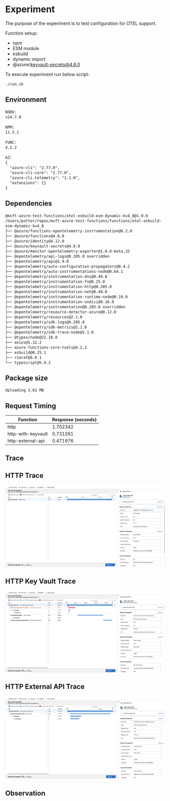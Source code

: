 # Experiment

The purpose of the experiment is to test configuration for OTEL support.

Function setup:
- npm
- ESM module
- esbuild
- dynamic import
- @azure/keyvault-secrets@4.8.0

To execute experiment run below script:
```shell
./run.sh
```

## Environment

```text
NODE:
v24.7.0

NPM:
11.5.1

FUNC:
4.2.2

AZ:
{
  "azure-cli": "2.77.0",
  "azure-cli-core": "2.77.0",
  "azure-cli-telemetry": "1.1.0",
  "extensions": {}
}
```

## Dependencies

```text
@msft-azure-test-functions/otel-esbuild-esm-dynamic-kv4_8@1.0.0 /Users/potter/repos/msft-azure-test-functions/functions/otel-esbuild-esm-dynamic-kv4_8
├── @azure/functions-opentelemetry-instrumentation@0.2.0
├── @azure/functions@4.8.0
├── @azure/identity@4.12.0
├── @azure/keyvault-secrets@4.8.0
├── @azure/monitor-opentelemetry-exporter@1.0.0-beta.32
├── @opentelemetry/api-logs@0.205.0 overridden
├── @opentelemetry/api@1.9.0
├── @opentelemetry/auto-configuration-propagators@0.4.2
├── @opentelemetry/auto-instrumentations-node@0.64.1
├── @opentelemetry/instrumentation-dns@0.49.0
├── @opentelemetry/instrumentation-fs@0.25.0
├── @opentelemetry/instrumentation-http@0.205.0
├── @opentelemetry/instrumentation-net@0.49.0
├── @opentelemetry/instrumentation-runtime-node@0.19.0
├── @opentelemetry/instrumentation-undici@0.16.0
├── @opentelemetry/instrumentation@0.205.0 overridden
├── @opentelemetry/resource-detector-azure@0.12.0
├── @opentelemetry/resources@2.1.0
├── @opentelemetry/sdk-logs@0.205.0
├── @opentelemetry/sdk-metrics@2.1.0
├── @opentelemetry/sdk-trace-node@2.1.0
├── @types/node@22.18.0
├── axios@1.12.2
├── azure-functions-core-tools@4.2.2
├── esbuild@0.25.1
├── rimraf@6.0.1
└── typescript@5.9.2

```
## Package size

```text
Uploading 3.61 MB
```

## Request Timing

| Function | Response (seconds) |
|---|---|
| http | 1.702342 |
| http-with-keyvault | 0.731261 |
| http-external-api | 0.471976 |

## Trace

## HTTP Trace

![HTTP](assets/http.png)

## HTTP Key Vault Trace

![HTTP Key Vault](assets/http-with-keyvault.png)

## HTTP External API Trace

![HTTP External API](assets/http-external-api.png)

## Observation


